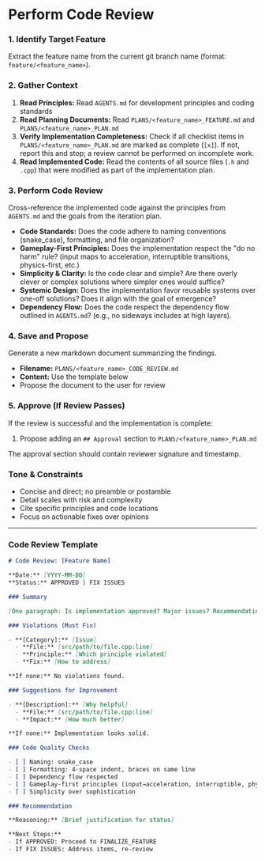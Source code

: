 # Perform Code Review

### 1. Identify Target Feature

Extract the feature name from the current git branch name (format: `feature/<feature_name>`).

### 2. Gather Context

1.  **Read Principles:** Read `AGENTS.md` for development principles and coding standards
2.  **Read Planning Documents:** Read `PLANS/<feature_name>_FEATURE.md` and `PLANS/<feature_name>_PLAN.md`
3.  **Verify Implementation Completeness:** Check if all checklist items in `PLANS/<feature_name>_PLAN.md` are marked as complete (`[x]`). If not, report this and stop; a review cannot be performed on incomplete work.
4.  **Read Implemented Code:** Read the contents of all source files (`.h` and `.cpp`) that were modified as part of the implementation plan.

### 3. Perform Code Review

Cross-reference the implemented code against the principles from `AGENTS.md` and the goals from the iteration plan.

-   **Code Standards:** Does the code adhere to naming conventions (snake_case), formatting, and file organization?
-   **Gameplay-First Principles:** Does the implementation respect the "do no harm" rule? (input maps to acceleration, interruptible transitions, physics-first, etc.)
-   **Simplicity & Clarity:** Is the code clear and simple? Are there overly clever or complex solutions where simpler ones would suffice?
-   **Systemic Design:** Does the implementation favor reusable systems over one-off solutions? Does it align with the goal of emergence?
-   **Dependency Flow:** Does the code respect the dependency flow outlined in `AGENTS.md`? (e.g., no sideways includes at high layers).

### 4. Save and Propose

Generate a new markdown document summarizing the findings.

-   **Filename:** `PLANS/<feature_name>_CODE_REVIEW.md`
-   **Content:** Use the template below
-   Propose the document to the user for review

### 5. Approve (If Review Passes)

If the review is successful and the implementation is complete:

1.  Propose adding an `## Approval` section to `PLANS/<feature_name>_PLAN.md`

The approval section should contain reviewer signature and timestamp.

### Tone & Constraints

-   Concise and direct; no preamble or postamble
-   Detail scales with risk and complexity
-   Cite specific principles and code locations
-   Focus on actionable fixes over opinions

---

### Code Review Template

```markdown
# Code Review: [Feature Name]

**Date:** [YYYY-MM-DD]
**Status:** APPROVED | FIX ISSUES

### Summary

[One paragraph: Is implementation approved? Major issues? Recommendation?]

### Violations (Must Fix)

- **[Category]:** [Issue]
  - **File:** [src/path/to/file.cpp:line]
  - **Principle:** [Which principle violated]
  - **Fix:** [How to address]

**If none:** No violations found.

### Suggestions for Improvement

- **[Description]:** [Why helpful]
  - **File:** [src/path/to/file.cpp:line]
  - **Impact:** [How much better]

**If none:** Implementation looks solid.

### Code Quality Checks

- [ ] Naming: snake_case
- [ ] Formatting: 4-space indent, braces on same line
- [ ] Dependency flow respected
- [ ] Gameplay-first principles (input→acceleration, interruptible, physics-first)
- [ ] Simplicity over sophistication

### Recommendation

**Reasoning:** [Brief justification for status]

**Next Steps:**
- If APPROVED: Proceed to FINALIZE_FEATURE
- If FIX ISSUES: Address items, re-review
```
